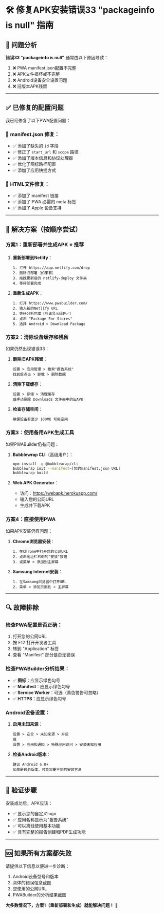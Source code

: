 # 🛠️ 修复APK安装错误33 "packageinfo is null" 指南

## 🚨 问题分析
**错误33 "packageinfo is null"** 通常由以下原因导致：
1. ❌ PWA manifest.json配置不完整
2. ❌ APK文件损坏或不完整
3. ❌ Android设备安全设置问题
4. ❌ 旧版本APK残留

---

## ✅ 已修复的配置问题

我已经修复了以下PWA配置问题：

### 🔧 **manifest.json 修复**：
- ✅ 添加了缺失的 `id` 字段
- ✅ 修正了 `start_url` 和 `scope` 路径
- ✅ 添加了版本信息和协议处理器
- ✅ 优化了图标路径配置
- ✅ 添加了应用快捷方式

### 🔧 **HTML文件修复**：
- ✅ 添加了 manifest 链接
- ✅ 添加了 PWA 必需的 meta 标签
- ✅ 添加了 Apple 设备支持

---

## 🚀 解决方案（按顺序尝试）

### **方案1：重新部署并生成APK** ⭐ 推荐
1. **重新部署到Netlify**：
   ```
   1. 打开 https://app.netlify.com/drop
   2. 删除旧部署（如果有）
   3. 拖拽更新后的 netlify-deploy 文件夹
   4. 等待部署完成
   ```

2. **重新生成APK**：
   ```
   1. 打开 https://www.pwabuilder.com/
   2. 输入新的Netlify URL
   3. 等待分析完成（应该显示绿色✅）
   4. 点击 "Package For Stores"
   5. 选择 Android > Download Package
   ```

### **方案2：清除设备缓存和残留**
如果仍然出现错误33：

1. **删除旧APK残留**：
   ```
   设置 > 应用管理 > 搜索"报告系统"
   找到后点击 > 卸载 > 删除数据
   ```

2. **清除下载缓存**：
   ```
   设置 > 存储 > 清理缓存
   或手动删除 Downloads 文件夹中的旧APK
   ```

3. **检查存储空间**：
   ```
   确保设备有至少 100MB 可用空间
   ```

### **方案3：使用备用APK生成工具**
如果PWABuilder仍有问题：

1. **Bubblewrap CLI**（高级用户）：
   ```bash
   npm install -g @bubblewrap/cli
   bubblewrap init --manifest=[您的manifest.json URL]
   bubblewrap build
   ```

2. **Web APK Generator**：
   - 访问：https://webapk.herokuapp.com/
   - 输入您的公网URL
   - 生成并下载APK

### **方案4：直接使用PWA**
如果APK安装仍有问题：

1. **Chrome浏览器安装**：
   ```
   1. 在Chrome中打开您的公网URL
   2. 点击地址栏右侧的"安装"按钮
   3. 或菜单 > 添加到主屏幕
   ```

2. **Samsung Internet安装**：
   ```
   1. 在Samsung浏览器中打开URL
   2. 菜单 > 添加页面到 > 主屏幕
   ```

---

## 🔍 故障排除

### **检查PWA配置是否正确**：
1. 打开您的公网URL
2. 按 F12 打开开发者工具
3. 转到 "Application" 标签
4. 查看 "Manifest" 部分是否无错误

### **检查PWABuilder分析结果**：
- ✅ **图标**：应显示绿色勾号
- ✅ **Manifest**：应显示绿色勾号  
- ✅ **Service Worker**：可选（黄色警告可忽略）
- ✅ **HTTPS**：应显示绿色勾号

### **Android设备设置**：
1. **启用未知来源**：
   ```
   设置 > 安全 > 未知来源 > 开启
   或
   设置 > 应用和通知 > 特殊应用访问 > 安装未知应用
   ```

2. **检查Android版本**：
   ```
   建议 Android 6.0+ 
   如果是较老版本，可能需要不同的安装方法
   ```

---

## 📱 **验证步骤**

安装成功后，APK应该：
- ✅ 显示您的自定义logo
- ✅ 应用名称显示为"报告系统"
- ✅ 可以离线使用基本功能
- ✅ 具有完整的报告创建和PDF生成功能

---

## 🆘 **如果所有方案都失败**

请提供以下信息以便进一步诊断：
1. Android设备型号和版本
2. 具体的错误信息截图
3. 您使用的公网URL
4. PWABuilder的分析结果截图

**大多数情况下，方案1（重新部署和生成）就能解决问题！** 🎯 